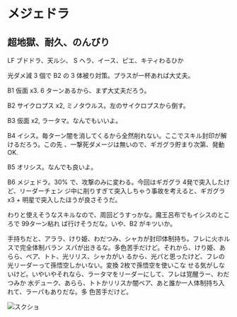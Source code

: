 # メジェドラ

## 超地獄、耐久、のんびり

LF ブドドラ、天ルシ、
S  ヘラ、イース、ピエ、キティわるひか

光ダメ減 3 個で B2 の 3 体被り対策。プラスが一杯あれば大丈夫。

B1 仮面 x3. 6 ターンあるから、まず大丈夫だろう。

B2 サイクロプス x2, ミノタウルス。左のサイクロプスから倒す。

B3 仮面 x2, ラータマ。なんでもいいよ。

B4 イシス。毎ターン闇を消してくるから全然削れない。ここでスキル封印が解けるだろう。この先
、一撃死ダメージは無いので、ギガグラ貯まり次第、発動 OK.

B5 オリシス。なんでも良いよ。

B6 メジェドラ。30% で、攻撃のみに変わる。今回はギガグラ 4発で突入したけど、リーダーチェン
ジ中に削りすぎて突入しちゃう事故を考えると、ギガグラ x3 + 明星で突入したほうが良さそうだ。

わりと使えそうなスキルなので、周回どうすっかな。魔王呂布でもイシスのところで 99ターン粘れ
ば行けそうだな。いや、B2 がキツいか。

手持ちだと、アララ、けり姫、わだつみ、シャカが封印体制持ち。フレに火ホルスで完全体制バラン
スパが出きるな。多色苦手だけど。それから、けり姫、あらら、ベア、トト、光リリス、シャカがい
るから、光パと思ったけど、フレの光リーダーって孫悟空しかいない。変換 2枚で孫悟空を使いこな
せる気がしないけど。いやいやそれなら、ラータマをリーダーにして、フレは覚醒ラー、わだつみか
水デューク、あらら、トトかリリスか闇ベア、あと誰か一人体制持ち入れて、ラーパもありだな。多
色苦手だけど。

![スクショ](http://i.imgur.com/cSs3Iy2l.jpg )

<!-- vim: set tw=90 filetype=markdown : -->

